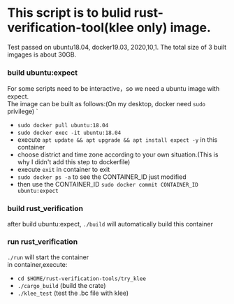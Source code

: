 # This script is to bulid rust-verification-tool(klee only) image. 
Test passed on ubuntu18.04, docker19.03, 2020,10,1. 
The total size of 3 built imgages is about 30GB. 
### build ubuntu:expect 
For some scripts need to be interactive，so we need a ubuntu image with expect.  
The image can be built as follows:(On my desktop, docker need `sudo` privilege) ` 
+ `sudo docker pull ubuntu:18.04`  
+ `sudo docker exec -it ubuntu:18.04`  
+ execute `apt update && apt upgrade && apt install expect -y` in this container 
+ choose district and time zone according to your own situation.(This is why I didn't add this step to dockerfile)
+ execute `exit` in container to exit 
+ `sudo docker ps -a` to see the CONTAINER_ID just modified 
+ then use the CONTAINER_ID `sudo docker commit CONTAINER_ID ubuntu:expect` 
### build rust_verification 
after build ubuntu:expect, `./build` will automatically build this container
### run rust_verification 
`./run` will start the container  
in container,execute: 
+ `cd $HOME/rust-verification-tools/try_klee` 
+ `./cargo_build` (build the crate) 
+ `./klee_test` (test the .bc file with klee)

